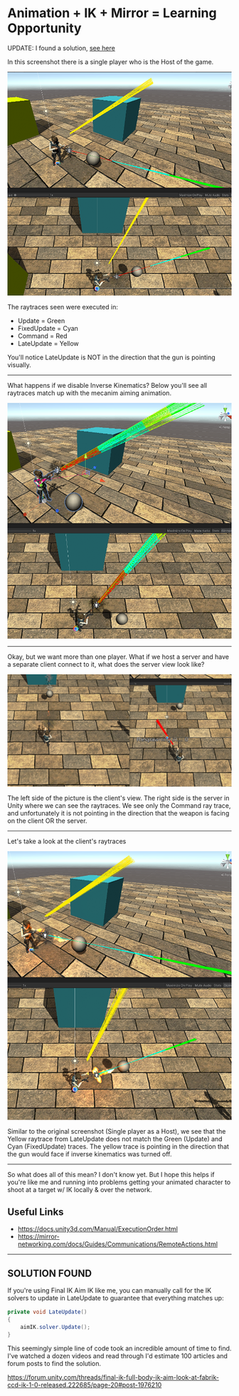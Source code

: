 # Animation + IK + Mirror = Learning Opportunity

UPDATE: I found a solution, [see here](#Solution-Found)

In this screenshot there is a single player who is the Host of the game.

![pic](Images/Host_With_IK.png)

The raytraces seen were executed in:
- Update = Green
- FixedUpdate = Cyan
- Command = Red
- LateUpdate = Yellow

You'll notice LateUpdate is NOT in the direction that the gun is pointing visually.

---
What happens if we disable Inverse Kinematics? Below you'll see all raytraces match up with the mecanim aiming animation.

![pic](Images/Host_Without_IK.png)



---
Okay, but we want more than one player. What if we host a server and have a separate client connect to it, what does the server view look like?

![pic](Images/Server_View_____Separate_Client_Connected.png)

The left side of the picture is the client's view. The right side is the server in Unity where we can see the raytraces. We see only the Command ray trace, and unfortunately it is not pointing in the direction that the weapon is facing on the client OR the server.

---
Let's take a look at the client's raytraces

![pic](Images/Client_View_____Connected_To_Separate_Server.png)

Similar to the original screenshot (Single player as a Host), we see that the Yellow raytrace from LateUpdate does not match the Green (Update) and Cyan (FixedUpdate) traces. The yellow trace is pointing in the direction that the gun would face if inverse kinematics was turned off.

---
So what does all of this mean? I don't know yet. But I hope this helps if you're like me and running into problems getting your animated character to shoot at a target w/ IK locally & over the network.

## Useful Links
- https://docs.unity3d.com/Manual/ExecutionOrder.html
- https://mirror-networking.com/docs/Guides/Communications/RemoteActions.html

---

## SOLUTION FOUND
If you're using Final IK Aim IK like me, you can manually call for the IK solvers to update in LateUpdate to guarantee that everything matches up:
```csharp
private void LateUpdate()
{
    aimIK.solver.Update();
}
```

This seemingly simple line of code took an incredible amount of time to find. I've watched a dozen videos and read through I'd estimate 100 articles and forum posts to find the solution.

https://forum.unity.com/threads/final-ik-full-body-ik-aim-look-at-fabrik-ccd-ik-1-0-released.222685/page-20#post-1976210
